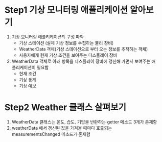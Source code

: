 # Step1 기상 모니터링 애플리케이션 알아보기
1. 기상 모니터링 애플리케이션의 구성 파악
    - 기상 스테이션 (실제 기상 정보를 수집하는 물리 장비)
    - WeatherData 객체(기상 스테이션으로 부터 오는 정보를 추적하는 객체)
    - 사용자에게 현재 기상 조건을 보여주는 디스플레이 장비
2. WeatherData 객체로 아래 항목을 디스플레이 장비에 갱신해 가면서 보여주는 애플리케이션이 필요함
    - 현재 조건
    - 기상 통계
    - 기상 예보
# Step2 Weather 클래스 살펴보기
1. WeatherData 클래스는 온도, 습도, 기압을 반환하는 getter 메소드 3개가 존재함
2. weatherData 에서 갱신된 값을 가져올 때마다 호출되는 measurementsChanged 메소드가 존재함